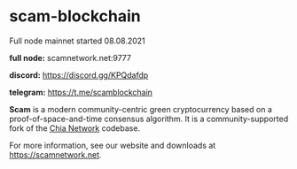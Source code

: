 # scam-blockchain

Full node mainnet started 08.08.2021

**full node:** scamnetwork.net:9777

**discord:** https://discord.gg/KPQdafdp

**telegram:** https://t.me/scamblockchain

**Scam** is a modern community-centric green cryptocurrency based on a proof-of-space-and-time consensus algorithm. It is a community-supported fork of the [Chia Network](https://github.com/Chia-Network/chia-blockchain) codebase.

For more information, see our website and downloads at https://scamnetwork.net.
